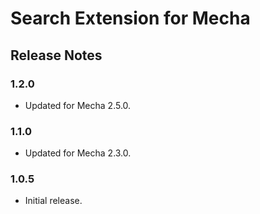 Search Extension for Mecha
==========================

Release Notes
-------------

### 1.2.0

 - Updated for Mecha 2.5.0.

### 1.1.0

 - Updated for Mecha 2.3.0.

### 1.0.5

 - Initial release.
